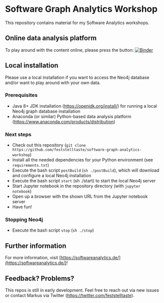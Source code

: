 # Software Graph Analytics Workshop

This repository contains material for my Software Analytics workshops.

## Online data analysis platform
To play around with the content online, please press the button: [![Binder](https://mybinder.org/badge_logo.svg)](https://mybinder.org/v2/gh/feststelltaste/software-graph-analytics-workshop/HEAD?urlpath=%2Fnotebooks%2F)

## Local installation

Please use a local installation if you want to access the Neo4j database and/or want to play around with your own data.

### Prerequisites
- Java 8+ JDK installation (https://openjdk.org/install/) for running a local Neo4j graph database installation
- Anaconda (or similar) Python-based data analysis platform (https://www.anaconda.com/products/distribution)

### Next steps
- Check out this repository (`git clone https://github.com/feststelltaste/software-graph-analytics-workshop`)
- Install all the needed dependencies for your Python environment (see `requirements.txt`)
- Execute the bash script `postBuild` (`sh ./postBuild`), which will download and configure a local Neo4j installation
- Execute the bash script `start` (sh ./start) to start the local Neo4j server
- Start Jupyter notebook in the repository directory (with `jupyter notebook`)
- Open up a browser with the shown URL from the Jupyter notebook server
- Have fun!

### Stopping Neo4j
- Execute the bash script `stop` (`sh ./stop`)

## Further information

For more information, visit [https://softwareanalytics.de/](https://softwareanalytics.de/)!

## Feedback? Problems?

This repos is still in early development. Feel free to reach out via new issues or contact Markus via Twitter (https://twitter.com/feststelltaste).
